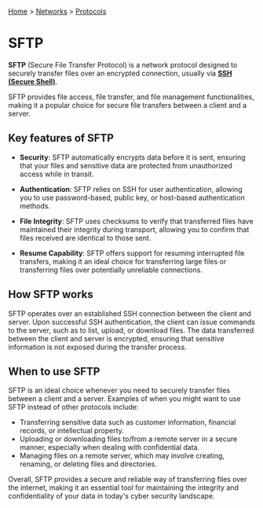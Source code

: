 [Home](../../README.md) > [Networks](./README.md) > [Protocols](./protocol.md)

# SFTP

**SFTP** (Secure File Transfer Protocol) is a network protocol designed to securely transfer files over an encrypted connection, usually via **[SSH (Secure Shell)](./protocol.ssh.md)**.

SFTP provides file access, file transfer, and file management functionalities, making it a popular choice for secure file transfers between a client and a server.


## Key features of SFTP

- **Security**: SFTP automatically encrypts data before it is sent, ensuring that your files and sensitive data are protected from unauthorized access while in transit.

- **Authentication**: SFTP relies on SSH for user authentication, allowing you to use password-based, public key, or host-based authentication methods.

- **File Integrity**: SFTP uses checksums to verify that transferred files have maintained their integrity during transport, allowing you to confirm that files received are identical to those sent.

- **Resume Capability**: SFTP offers support for resuming interrupted file transfers, making it an ideal choice for transferring large files or transferring files over potentially unreliable connections.


## How SFTP works

SFTP operates over an established SSH connection between the client and server. Upon successful SSH authentication, the client can issue commands to the server, such as to list, upload, or download files. The data transferred between the client and server is encrypted, ensuring that sensitive information is not exposed during the transfer process.


## When to use SFTP

SFTP is an ideal choice whenever you need to securely transfer files between a client and a server. Examples of when you might want to use SFTP instead of other protocols include:

- Transferring sensitive data such as customer information, financial records, or intellectual property.
- Uploading or downloading files to/from a remote server in a secure manner, especially when dealing with confidential data.
- Managing files on a remote server, which may involve creating, renaming, or deleting files and directories.

Overall, SFTP provides a secure and reliable way of transferring files over the internet, making it an essential tool for maintaining the integrity and confidentiality of your data in today's cyber security landscape.
